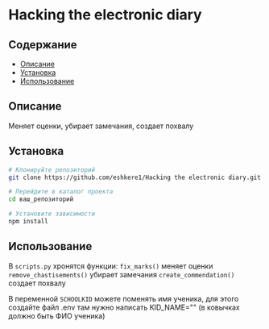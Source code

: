 # Hacking the electronic diary

## Содержание

- [Описание](#описание)
- [Установка](#установка)
- [Использование](#использование)

## Описание

Меняет оценки, убирает замечания, создает похвалу

## Установка


```bash
# Клонируйте репозиторий
git clone https://github.com/eshkere1/Hacking the electronic diary.git

# Перейдите в каталог проекта
cd ваш_репозиторий

# Установите зависимости
npm install
```

## Использование

В ```scripts.py``` хронятся функции:
```fix_marks()``` меняет оценки
```remove_chastisements()``` убирает замечания
```create_commendation()``` создает похвалу

В переменной ```SCHOOLKID``` можете поменять имя ученика, для этого создайте файл .env там нужно написать KID_NAME="" (в ковычках должно быть ФИО ученика)



